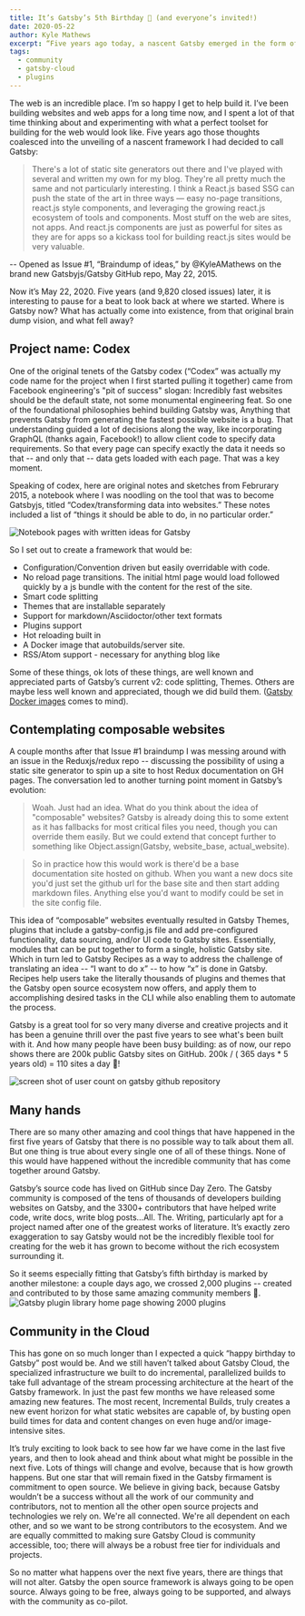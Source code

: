 ```yaml
---
title: It’s Gatsby’s 5th Birthday 🎂 (and everyone’s invited!)
date: 2020-05-22
author: Kyle Mathews
excerpt: “Five years ago today, a nascent Gatsby emerged in the form of Issue 1 on the brand new Gatsbyjs GitHub repo. Here are some thoughts about where we began and how Gatsby has evolved during this most interesting demi-decade.”
tags:
  - community
  - gatsby-cloud
  - plugins
---
```


The web is an incredible place. I’m so happy I get to help build it. I’ve been building websites and web apps for a long time now, and I spent a lot of that time thinking about and experimenting with what a perfect toolset for building for the web would look like. Five years ago those thoughts coalesced into the unveiling of a nascent framework I had decided to call Gatsby:

> There's a lot of static site generators out there and I've played with several and written my own for my blog. They're all pretty much the same and not particularly interesting. I think a React.js based SSG can push the state of the art in three ways — easy no-page transitions, react.js style components, and leveraging the growing react.js ecosystem of tools and components.
> Most stuff on the web are sites, not apps. And react.js components are just as powerful for sites as they are for apps so a kickass tool for building react.js sites would be very valuable.

-- Opened as Issue #1, “Braindump of ideas,” by @KyleAMathews on the brand new Gatsbyjs/Gatsby GitHub repo, May 22, 2015.

Now it’s May 22, 2020. Five years (and 9,820 closed issues) later, it is interesting to pause for a beat to look back at where we started. Where is Gatsby now? What has actually come into existence, from that original brain dump vision, and what fell away?

## Project name: Codex

One of the original tenets of the Gatsby codex (“Codex” was actually my code name for the project when I first started pulling it together) came from Facebook engineering's "pit of success" slogan: Incredibly fast websites should be the default state, not some monumental engineering feat. So one of the foundational philosophies behind building Gatsby was, Anything that prevents Gatsby from generating the fastest possible website is a bug. That understanding guided a lot of decisions along the way, like incorporating GraphQL (thanks again, Facebook!) to allow client code to specify data requirements. So that every page can specify exactly the data it needs so that -- and only that -- data gets loaded with each page. That was a key moment.

Speaking of codex, here are original notes and sketches from Februrary 2015, a notebook where I was noodling on the tool that was to become Gatsbyjs, titled “Codex/transforming data into websites.” These notes included a list of “things it should be able to do, in no particular order.”

![Notebook pages with written ideas for Gatsby](https://lh3.googleusercontent.com/1-cuk_N6BGpiSfkyasxdrAJz5kvyfJlKiMuRSyVSMialYlUfDgMktC4bWN0FxabBJ6UQjD3-VLO3Mak4jx2TKm8STra23TV6A5M2GBuB7XSa43XKgYmE44bEfustAmNtFzd2yOQS)

So I set out to create a framework that would be:

- Configuration/Convention driven but easily overridable with code.
- No reload page transitions. The initial html page would load followed quickly by a js bundle with the content for the rest of the site.
- Smart code splitting
- Themes that are installable separately
- Support for markdown/Asciidoctor/other text formats
- Plugins support
- Hot reloading built in
- A Docker image that autobuilds/server site.
- RSS/Atom support - necessary for anything blog like

Some of these things, ok lots of these things, are well known and appreciated parts of Gatsby’s current v2: code splitting, Themes. Others are maybe less well known and appreciated, though we did build them. ([Gatsby Docker images](https://github.com/gatsbyjs/gatsby-docker) comes to mind).

## Contemplating composable websites

A couple months after that Issue #1 braindump I was messing around with an issue in the Reduxjs/redux repo -- discussing the possibility of using a static site generator to spin up a site to host Redux documentation on GH pages. The conversation led to another turning point moment in Gatsby’s evolution:

> Woah. Just had an idea. What do you think about the idea of "composable" websites? Gatsby is already doing this to some extent as it has fallbacks for most critical files you need, though you can override them easily. But we could extend that concept further to something like Object.assign(Gatsby, website_base, actual_website).

> So in practice how this would work is there'd be a base documentation site hosted on github. When you want a new docs site you'd just set the github url for the base site and then start adding markdown files. Anything else you'd want to modify could be set in the site config file.

This idea of “composable” websites eventually resulted in Gatsby Themes, plugins that include a gatsby-config.js file and add pre-configured functionality, data sourcing, and/or UI code to Gatsby sites. Essentially, modules that can be put together to form a single, holistic Gatsby site. Which in turn led to Gatsby Recipes as a way to address the challenge of translating an idea -- “I want to do x” -- to how “x” is done in Gatsby. Recipes help users take the literally thousands of plugins and themes that the Gatsby open source ecosystem now offers, and apply them to accomplishing desired tasks in the CLI while also enabling them to automate the process.

Gatsby is a great tool for so very many diverse and creative projects and it has been a genuine thrill over the past five years to see what's been built with it. And how many people have been busy building: as of now, our repo shows there are 200k public Gatsby sites on GitHub. 200k / ( 365 days \* 5 years old) = 110 sites a day 🎉!

![screen shot of user count on gatsby github repository](https://lh6.googleusercontent.com/m_BAZRYXtxDgy4f4oxrtxMgtbGnIxlCpfXJUHS6oCoE_c1kTOslsjJFvJ1wKWkYjvWkwbIJuNBnNng78Z5je9se6KDleT5YEatR7N-0-NTB-VFLvfu3s-4CN7RTcIRMVZ6GOM55P)

## Many hands

There are so many other amazing and cool things that have happened in the first five years of Gatsby that there is no possible way to talk about them all. But one thing is true about every single one of all of these things. None of this would have happened without the incredible community that has come together around Gatsby.

Gatsby’s source code has lived on GitHub since Day Zero. The Gatsby community is composed of the tens of thousands of developers building websites on Gatsby, and the 3300+ contributors that have helped write code, write docs, write blog posts…All. The. Writing, particularly apt for a project named after one of the greatest works of literature. It’s exactly zero exaggeration to say Gatsby would not be the incredibly flexible tool for creating for the web it has grown to become without the rich ecosystem surrounding it.

So it seems especially fitting that Gatsby’s fifth birthday is marked by another milestone: a couple days ago, we crossed 2,000 plugins -- created and contributed to by those same amazing community members 🎉.
 ![Gatsby plugin library home page showing 2000 plugins](https://lh6.googleusercontent.com/KqOZPwfYA989MOvcpi93cDXCcIwDt_T4PEkbIIIxEzNzVhJpd8VayWjTPQlxS56oFjmhqVWcij6z3UDSbbTQ_i-Z1V3ak9BaMD4S4ZfYi70ZKbCFJKeRn6pgiSQHYCSBp25IWUPH)

## Community in the Cloud

This has gone on so much longer than I expected a quick “happy birthday to Gatsby” post would be. And we still haven’t talked about Gatsby Cloud, the specialized infrastructure we built to do incremental, parallelized builds to take full advantage of the stream processing architecture at the heart of the Gatsby framework. In just the past few months we have released some amazing new features. The most recent, Incremental Builds, truly creates a new event horizon for what static websites are capable of, by busting open build times for data and content changes on even huge and/or image-intensive sites.

It’s truly exciting to look back to see how far we have come in the last five years, and then to look ahead and think about what might be possible in the next five. Lots of things will change and evolve, because that is how growth happens. But one star that will remain fixed in the Gatsby firmament is commitment to open source. We believe in giving back, because Gatsby wouldn’t be a success without all the work of our community and contributors, not to mention all the other open source projects and technologies we rely on. We're all connected. We're all dependent on each other, and so we want to be strong contributors to the ecosystem. And we are equally committed to making sure Gatsby Cloud is community accessible, too; there will always be a robust free tier for individuals and projects.

So no matter what happens over the next five years, there are things that will not alter. Gatsby the open source framework is always going to be open source. Always going to be free, always going to be supported, and always with the community as co-pilot.

